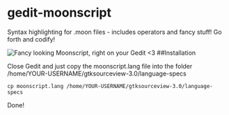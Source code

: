 gedit-moonscript
================

Syntax highlighting for .moon files - includes operators and fancy stuff!
Go forth and codify!

![Fancy looking Moonscript, right on your Gedit <3](/http://imgur.com/NNjj7pM)
##Installation

Close Gedit and just copy the moonscript.lang file into the folder /home/YOUR-USERNAME/gtksourceview-3.0/language-specs

    cp moonscript.lang /home/YOUR-USERNAME/gtksourceview-3.0/language-specs

Done!